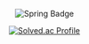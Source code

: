 <div align=center>

  ![Spring Badge](http://img.shields.io/badge/-55/100-6DB33F?style=for-the-badge&logo=Spring&logoColor=white)
  
  [![Solved.ac Profile](http://mazassumnida.wtf/api/v2/generate_badge?boj=eom2002123)]()

  </div>
